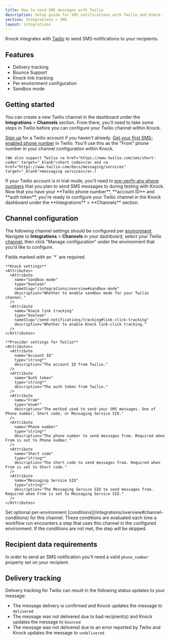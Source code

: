```yaml
---
title: How to send SMS messages with Twilio
description: Setup guide for SMS notifications with Twilio and Knock.
section: Integrations > SMS
layout: integrations
---
```


Knock integrates with <a href="https://twilio.com/" target="_blank">Twilio</a> to send SMS notifications to your recipients.

## Features

- Delivery tracking
- Bounce Support
- Knock link tracking
- Per environment configuration
- Sandbox mode

## Getting started

You can create a new Twilio channel in the dashboard under the **Integrations** > **Channels** section. From there, you'll need to take some steps in Twilio before you can configure your Twilio channel within Knock.

<Steps titleSize="h3">
  <Step title="Sign up for Twilio">
    <a href="https://www.twilio.com/try-twilio" target="_blank">Sign up</a> for a Twilio account if you haven't already.
  </Step>
  <Step title="Get a Twilio phone number">
    <a href="https://www.twilio.com/docs/messaging/guides/how-to-use-your-free-trial-account#get-your-free-twilio-phone-number" target="_blank">Get your first SMS-enabled phone number</a> in Twilio. You'll use this as the "From" phone number in your channel configuration within Knock.

    (We also support Twilio <a href="https://www.twilio.com/sms/short-codes" target="_blank">short codes</a> and <a href="https://www.twilio.com/docs/messaging/services" target="_blank">messaging services</a>.)

  </Step>
  <Step title="Verify phone numbers (trial accounts only)">
    If your Twilio account is in trial mode, you'll need to <a href="https://www.twilio.com/docs/messaging/guides/how-to-use-your-free-trial-account#appendix-one-adding-more-verified-personal-phone-numbers-to-your-account" target="_blank">pre-verify any phone numbers</a> that you plan to send SMS messages to during testing with Knock.
  </Step>
  <Step title="Configuring Twilio in Knock">
    Now that you have your **Twilio phone number**, **account ID** and **auth token**, you're ready to configure your Twilio channel in the Knock dashboard under the **Integrations** > **Channels** section.
  </Step>
</Steps>

## Channel configuration

The following channel settings should be configured per [environment](/concepts/environments). Navigate to **Integrations** > **Channels** in your dashboard, select your Twilio [channel](/concepts/channels), then click "Manage configuration" under the environment that you'd like to configure.

<AccordionGroup>
  <Accordion title="Settings">
    Fields marked with an `*` are required.
    
    **Knock settings**
    <Attributes>
      <Attribute
        name="Sandbox mode"
        type="boolean"
        nameSlug="/integrations/overview#sandbox-mode"
        description="Whether to enable sandbox mode for your Twilio channel."
      />
      <Attribute
        name="Knock link tracking"
        type="boolean"
        nameSlug="/send-notifications/tracking#link-click-tracking"
        description="Whether to enable Knock link-click tracking."
      />
    </Attributes>

    **Provider settings for Twilio**
    <Attributes>
      <Attribute
        name="Account ID"
        type="string*"
        description="The account ID from Twilio."
      />
      <Attribute
        name="Auth token"
        type="string*"
        description="The auth token from Twilio."
      />
      <Attribute
        name="From"
        type="enum*"
        description="The method used to send your SMS messages. One of Phone number, Short code, or Messaging Service SID."
      />
      <Attribute
        name="Phone number"
        type="string*"
        description="The phone number to send messages from. Required when From is set to Phone number."
      />
      <Attribute
        name="Short code"
        type="string*"
        description="The short code to send messages from. Required when From is set to Short code."
      />
      <Attribute
        name="Messaging Service SID"
        type="string*"
        description="The Messaging Service SID to send messages from. Required when From is set to Messaging Service SID."
      />
    </Attributes>

  </Accordion>
  <Accordion title="Conditions">
    Set optional per-environment [conditions](/integrations/overview#channel-conditions) for this channel. These conditions are evaluated each time a workflow run encounters a step that uses this channel in the configured environment. If the conditions are not met, the step will be skipped.
  </Accordion>
</AccordionGroup>

## Recipient data requirements

In order to send an SMS notification you'll need a valid `phone_number` property set on your recipient.

## Delivery tracking

Delivery tracking for Twilio can result in the following status updates to your message:

- The message delivery is confirmed and Knock updates the message to `delivered`
- The message was not delivered due to bad recipient(s) and Knock updates the message to `bounced`
- The message was not delivered due to an error reported by Twilio and Knock updates the message to `undelivered`
